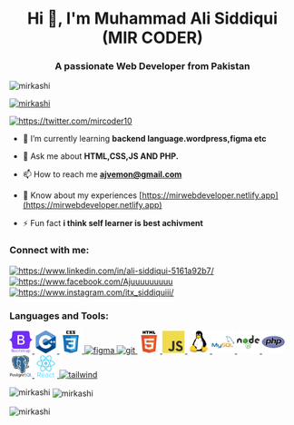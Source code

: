 <h1 align="center">Hi 👋, I'm Muhammad Ali Siddiqui (MIR CODER)</h1>
<h3 align="center">A passionate Web Developer from Pakistan</h3>

<p align="left"> <img src="https://komarev.com/ghpvc/?username=mirkashi&label=Profile%20views&color=0e75b6&style=flat" alt="mirkashi" /> </p>

<p align="left"> <a href="https://github.com/ryo-ma/github-profile-trophy"><img src="https://github-profile-trophy.vercel.app/?username=mirkashi" alt="mirkashi" /></a> </p>

<p align="left"> <a href="https://twitter.com/https://twitter.com/mircoder10" target="blank"><img src="https://img.shields.io/twitter/follow/https://twitter.com/mircoder10?logo=twitter&style=for-the-badge" alt="https://twitter.com/mircoder10" /></a> </p>

- 🌱 I’m currently learning **backend language.wordpress,figma etc**

- 💬 Ask me about **HTML,CSS,JS AND PHP.**

- 📫 How to reach me **ajvemon@gmail.com**

- 📄 Know about my experiences [https://mirwebdeveloper.netlify.app](https://mirwebdeveloper.netlify.app)

- ⚡ Fun fact **i think self learner is best achivment**

<h3 align="left">Connect with me:</h3>
<p align="left">
<a href="https://www.linkedin.com/in/ali-siddiqui-5161a92b7/" target="blank"><img align="center" src="https://raw.githubusercontent.com/github-profile-readme-generator/master/src/images/icons/Social/linked-in-alt.svg" alt="https://www.linkedin.com/in/ali-siddiqui-5161a92b7/" height="30" width="40" /></a>
<a href="https://fb.com/https://web.facebook.com/boost.your.biz.fr" target="blank"><img align="center" src="https://raw.githubusercontent.com/github-profile-readme-generator/master/src/images/icons/Social/facebook.svg" alt="https://www.facebook.com/Ajuuuuuuuuu" height="30" width="40" /></a>
<a href="https://instagram.com/https://https://www.instagram.com/itx_siddiquiii/" target="blank"><img align="center" src="https://raw.githubusercontent.com/rahuldkjain/github-profile-readme-generator/master/src/images/icons/Social/instagram.svg" alt="https://www.instagram.com/itx_siddiquiii/" height="30" width="40" /></a>

</p>

<h3 align="left">Languages and Tools:</h3>
<p align="left"> <a href="https://getbootstrap.com" target="_blank" rel="noreferrer"> <img src="https://raw.githubusercontent.com/devicons/devicon/master/icons/bootstrap/bootstrap-plain-wordmark.svg" alt="bootstrap" width="40" height="40"/> </a> <a href="https://www.w3schools.com/cpp/" target="_blank" rel="noreferrer"> <img src="https://raw.githubusercontent.com/devicons/devicon/master/icons/cplusplus/cplusplus-original.svg" alt="cplusplus" width="40" height="40"/> </a> <a href="https://www.w3schools.com/css/" target="_blank" rel="noreferrer"> <img src="https://raw.githubusercontent.com/devicons/devicon/master/icons/css3/css3-original-wordmark.svg" alt="css3" width="40" height="40"/> </a> <a href="https://www.figma.com/" target="_blank" rel="noreferrer"> <img src="https://www.vectorlogo.zone/logos/figma/figma-icon.svg" alt="figma" width="40" height="40"/> </a> <a href="https://git-scm.com/" target="_blank" rel="noreferrer"> <img src="https://www.vectorlogo.zone/logos/git-scm/git-scm-icon.svg" alt="git" width="40" height="40"/> </a> <a href="https://www.w3.org/html/" target="_blank" rel="noreferrer"> <img src="https://raw.githubusercontent.com/devicons/devicon/master/icons/html5/html5-original-wordmark.svg" alt="html5" width="40" height="40"/> </a> <a href="https://developer.mozilla.org/en-US/docs/Web/JavaScript" target="_blank" rel="noreferrer"> <img src="https://raw.githubusercontent.com/devicons/devicon/master/icons/javascript/javascript-original.svg" alt="javascript" width="40" height="40"/> </a> <a href="https://www.linux.org/" target="_blank" rel="noreferrer"> <img src="https://raw.githubusercontent.com/devicons/devicon/master/icons/linux/linux-original.svg" alt="linux" width="40" height="40"/> </a> <a href="https://www.mysql.com/" target="_blank" rel="noreferrer"> <img src="https://raw.githubusercontent.com/devicons/devicon/master/icons/mysql/mysql-original-wordmark.svg" alt="mysql" width="40" height="40"/> </a> <a href="https://nodejs.org" target="_blank" rel="noreferrer"> <img src="https://raw.githubusercontent.com/devicons/devicon/master/icons/nodejs/nodejs-original-wordmark.svg" alt="nodejs" width="40" height="40"/> </a> <a href="https://www.php.net" target="_blank" rel="noreferrer"> <img src="https://raw.githubusercontent.com/devicons/devicon/master/icons/php/php-original.svg" alt="php" width="40" height="40"/> </a> <a href="https://www.postgresql.org" target="_blank" rel="noreferrer"> <img src="https://raw.githubusercontent.com/devicons/devicon/master/icons/postgresql/postgresql-original-wordmark.svg" alt="postgresql" width="40" height="40"/> </a> <a href="https://reactjs.org/" target="_blank" rel="noreferrer"> <img src="https://raw.githubusercontent.com/devicons/devicon/master/icons/react/react-original-wordmark.svg" alt="react" width="40" height="40"/> </a> <a href="https://tailwindcss.com/" target="_blank" rel="noreferrer"> <img src="https://www.vectorlogo.zone/logos/tailwindcss/tailwindcss-icon.svg" alt="tailwind" width="40" height="40"/> </a> </p>

<p><img align="left" src="https://github-readme-stats.vercel.app/api/top-langs?username=mirkashi&show_icons=true&locale=en&layout=compact" alt="mirkashi" /></p>

<p>&nbsp;<img align="center" src="https://github-readme-stats.vercel.app/api?username=mirkashi&show_icons=true&locale=en" alt="mirkashi" /></p>

<p><img align="center" src="https://github-readme-streak-stats.herokuapp.com/?user=mirkashi&" alt="mirkashi" /></p>
